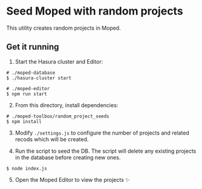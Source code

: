# Seed Moped with random projects

This utility creates random projects in Moped.

## Get it running

1. Start the Hasura cluster and Editor:

```shell
# ./moped-database
$ ./hasura-cluster start

# ./moped-editor
$ npm run start
```

2. From this directory, install dependencies:

```shell
# ./moped-toolbox/random_project_seeds
$ npm install
```

3. Modify `./settings.js` to configure the number of projects and related recods which will be created.

4. Run the script to seed the DB. The script will delete any existing projects in the database before creating new ones.

```shell
$ node index.js
```

5. Open the Moped Editor to view the projects ✨
